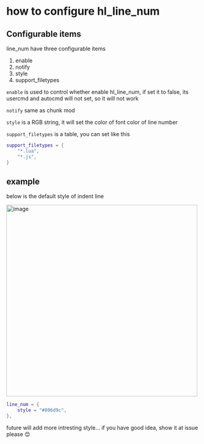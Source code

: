 # how to configure hl_line_num

## Configurable items

line_num have three configurable items

1. enable
2. notify
3. style
4. support_filetypes

`enable` is used to control whether enable hl_line_num, if set it to false, its usercmd and autocmd will not set, so it will not work

`notify` same as chunk mod

`style` is a RGB string, it will set the color of font color of line number

`support_filetypes` is a table, you can set like this

```lua
support_filetypes = {
    "*.lua",
    "*.js",
}

```

## example

below is the default style of indent line

<img width="500" alt="image" src="https://raw.githubusercontent.com/shellRaining/img/main/2302/25_cool-chunk3.png">

```lua
line_num = {
    style = "#806d9c",
},
```

future will add more intresting style... if you have good idea, show it at issue please 😊
